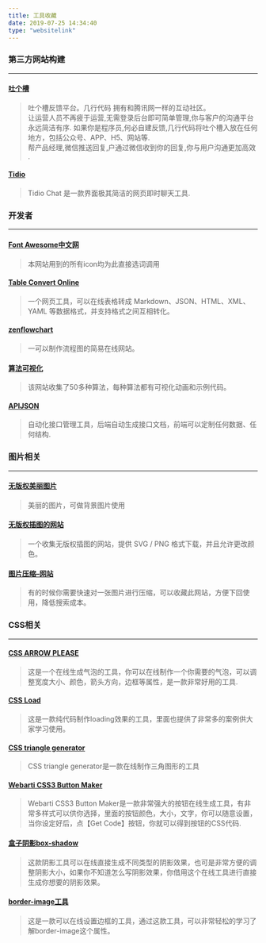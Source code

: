 ```yaml
---
title: 工具收藏
date: 2019-07-25 14:34:40
type: "websitelink"
---
```

### 第三方网站构建
---
#### [吐个槽](https://tucao.qq.com/)
>吐个槽反馈平台。几行代码 拥有和腾讯网一样的互动社区。  
> 让运营人员不再疲于运营,无需登录后台即可简单管理,你与客户的沟通平台永远简洁有序. 
> 如果你是程序员,何必自建反馈,几行代码将吐个槽入放在任何地方，包括公众号、APP、H5、网站等.  
> 帮产品经理,微信推送回复,户通过微信收到你的回复,你与用户沟通更加高效 .

#### [Tidio](https://www.tidio.com/panel/dashboard)
> Tidio Chat 是一款界面极其简洁的网页即时聊天工具.
> 
### 开发者
---
#### [Font Awesome中文网](http://www.fontawesome.com.cn/faicons/)
> 本网站用到的所有icon均为此直接选词调用

#### [Table Convert Online](https://tableconvert.com/)
>一个网页工具，可以在线表格转成 Markdown、JSON、HTML、XML、YAML 等数据格式，并支持格式之间互相转化。

#### [zenflowchart](https://www.zenflowchart.com)
> 一可以制作流程图的简易在线网站。
> 
#### [算法可视化](https://algorithm-visualizer.org/branch-and-bound/binary-search)
> 该网站收集了50多种算法，每种算法都有可视化动画和示例代码。

#### [APIJSON](https://github.com/APIJSON/APIJSON)
>自动化接口管理工具，后端自动生成接口文档，前端可以定制任何数据、任何结构.

### 图片相关
---
#### [无版权美丽图片](https://www.ssyer.com/home)
>美丽的图片，可做背景图片使用

#### [无版权插图的网站](https://gallery.manypixels.co/category)
>一个收集无版权插图的网站，提供 SVG / PNG 格式下载，并且允许更改颜色。

#### [图片压缩–网站](https://www.iloveimg.com/zh-cn/compress-image/compress-jpg)
>有的时候你需要快速对一张图片进行压缩，可以收藏此网站，方便下回使用，降低搜索成本。

### CSS相关
---
#### [CSS ARROW PLEASE](http://www.cssarrowplease.com/)
>这是一个在线生成气泡的工具，你可以在线制作一个你需要的气泡，可以调整宽度大小、颜色，箭头方向，边框等属性，是一款非常好用的工具.

#### [CSS Load](https://icons8.com/cssload/)
>这是一款纯代码制作loading效果的工具，里面也提供了非常多的案例供大家学习使用。

#### [CSS triangle generator](http://apps.eky.hk/css-triangle-generator/)
>CSS triangle generator是一款在线制作三角图形的工具

#### [Webarti CSS3 Button Maker](https://www.bestcssbuttongenerator.com/)
> Webarti CSS3 Button Maker是一款非常强大的按钮在线生成工具，有非常多样式可以供你选择，里面的按钮颜色，大小，文字，你可以随意设置，当你设定好后，点【Get Code】按钮，你就可以得到按钮的CSS代码.

#### [盒子阴影box-shadow](https://www.themeshock.com/css-drop-shadow/)
>这款阴影工具可以在线直接生成不同类型的阴影效果，也可是非常方便的调整阴影大小，如果你不知道怎么写阴影效果，你借用这个在线工具进行直接生成你想要的阴影效果。

#### [border-image工具](https://border-image.com/)
>这是一款可以在线设置边框的工具，通过这款工具，可以非常轻松的学习了解border-image这个属性。

